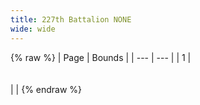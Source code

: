 ```yaml
---
title: 227th Battalion NONE
wide: wide
---
```


{% raw %}
| Page | Bounds |
| --- | --- |
| 1 | <br><br><br> |  |
{% endraw %}
